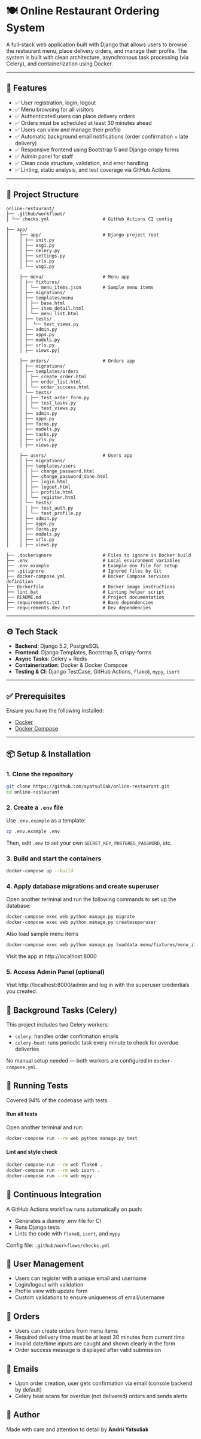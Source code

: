 # 🍽️ Online Restaurant Ordering System

A full-stack web application built with Django that allows users to browse the restaurant menu, place delivery orders, and manage their profile. The system is built with clean architecture, asynchronous task processing (via Celery), and containerization using Docker.

---

## 🚀 Features

- ✅ User registration, login, logout
- ✅ Menu browsing for all visitors
- ✅ Authenticated users can place delivery orders
- ✅ Orders must be scheduled at least 30 minutes ahead
- ✅ Users can view and manage their profile
- ✅ Automatic background email notifications (order confirmation + late delivery)
- ✅ Responsive frontend using Bootstrap 5 and Django crispy forms
- ✅ Admin panel for staff
- ✅ Clean code structure, validation, and error handling
- ✅ Linting, static analysis, and test coverage via GitHub Actions

---

## 🧱 Project Structure
```
online-restaurant/
├── .github/workflows/
│ └── checks.yml                    # GitHub Actions CI config

├── app/
│    ├── app/                       # Django project root
│    │ ├── init.py
│    │ ├── asgi.py
│    │ ├── celery.py
│    │ ├── settings.py
│    │ ├── urls.py
│    │ └── wsgi.py
│    
│    ├── menu/                      # Menu app
│    │ ├── fixtures/
│    │ │ └── menu_items.json        # Sample menu items
│    │ ├── migrations/
│    │ ├── templates/menu
│    │ │ ├── base.html
│    │ │ ├── item_detail.html
│    │ │ └── menu_list.html
│    │ ├── tests/
│    │ │  └── test_views.py
│    │ ├── admin.py
│    │ ├── apps.py
│    │ ├── models.py
│    │ ├── urls.py
│    │ ├── views.py│    
│    
│    ├── orders/                    # Orders app
│    │ ├── migrations/
│    │ ├── templates/orders
│    │ │ ├── create_order.html
│    │ │ ├── order_list.html
│    │ │ └── order_success.html
│    │ └── tests/
│    │ │ ├── test_order_form.py
│    │ │ ├── test_tasks.py
│    │ │ └── test_views.py
│    │ ├── admin.py
│    │ ├── apps.py
│    │ ├── forms.py
│    │ ├── models.py
│    │ ├── tasks.py
│    │ ├── urls.py
│    │ ├── views.py
│    
│    ├── users/                     # Users app
│    │ ├── migrations/
│    │ ├── templates/users
│    │ │ ├── change_password.html
│    │ │ ├── change_password_done.html
│    │ │ ├── login.html
│    │ │ ├── logout.html
│    │ │ ├── profile.html
│    │ │ └── register.html
│    │ └── tests/
│    │ │ ├── test_auth.py
│    │ │ └── test_profile.py
│    │ ├── admin.py
│    │ ├── apps.py
│    │ ├── forms.py
│    │ ├── models.py
│    │ ├── urls.py
│    │ ├── views.py

├── .dockerignore                   # Files to ignore in Docker build
├── .env                            # Local environment variables
├── .env.example                    # Example env file for setup
├── .gitignore                      # Ignored files by Git
├── docker-compose.yml              # Docker Compose services definition
├── Dockerfile                      # Docker image instructions
├── lint.bat                        # Linting helper script
├── README.md                       # Project documentation
├── requirements.txt                # Base dependencies
├── requirements.dev.txt            # Dev dependencies
```
---

## ⚙️ Tech Stack

- **Backend**: Django 5.2, PostgreSQL
- **Frontend**: Django Templates, Bootstrap 5, crispy-forms
- **Async Tasks**: Celery + Redis
- **Containerization**: Docker & Docker Compose
- **Testing & CI**: Django TestCase, GitHub Actions, `flake8`, `mypy`, `isort`

---

## ✅ Prerequisites

Ensure you have the following installed:

- [Docker](https://www.docker.com/)
- [Docker Compose](https://docs.docker.com/compose/)

---

## 📦 Setup & Installation

### 1. Clone the repository

```bash
git clone https://github.com/ayatsuliak/online-restaurant.git
cd online-restaurant
```
### 2. Create a `.env` file

Use `.env.example` as a template:

```bash
cp .env.example .env
```
Then, edit `.env` to set your own `SECRET_KEY`, `POSTGRES_PASSWORD`, etc.

### 3. Build and start the containers

```bash
docker-compose up --build
```

### 4. Apply database migrations and create superuser
Open another terminal and run the following commands to set up the database:
```bash
docker-compose exec web python manage.py migrate
docker-compose exec web python manage.py createsuperuser
```
Also load sample menu items
```bash
docker-compose exec web python manage.py loaddata menu/fixtures/menu_items.json
````
Visit the app at http://localhost:8000

### 5. Access Admin Panel (optional)
Visit http://localhost:8000/admin and log in with the superuser credentials you created.

## 🔄 Background Tasks (Celery)
This project includes two Celery workers:
- `celery`: handles order confirmation emails
- `celery-beat`: runs periodic task every minute to check for overdue deliveries

No manual setup needed — both workers are configured in `docker-compose.yml`.

## 🧪 Running Tests
Covered 94% of the codebase with tests.
#### Run all tests
Open another terminal and run:
```bash
docker-compose run --rm web python manage.py test
```

#### Lint and style check
```bash
docker-compose run --rm web flake8 .
docker-compose run --rm web isort .
docker-compose run --rm web mypy .
```

## 🔁 Continuous Integration
A GitHub Actions workflow runs automatically on push:
- Generates a dummy .env file for CI
- Runs Django tests
- Lints the code with `flake8`, `isort`, and `mypy`

Config file: `.github/workflows/checks.yml`

## 👤 User Management
- Users can register with a unique email and username
- Login/logout with validation
- Profile view with update form
- Custom validations to ensure uniqueness of email/username

## 🧾 Orders
- Users can create orders from menu items
- Required delivery time must be at least 30 minutes from current time
- Invalid date/time inputs are caught and shown clearly in the form
- Order success message is displayed after valid submission

## 📨 Emails
- Upon order creation, user gets confirmation via email (console backend by default)
- Celery beat scans for overdue (not delivered) orders and sends alerts

## 🙌 Author
Made with care and attention to detail by **Andrii Yatsuliak**
